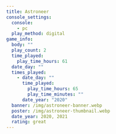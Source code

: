 ```yaml
---
title: Astroneer
console_settings:
  console:
    - pc
  play_method: digital
game_info:
  body: ""
  play_count: 2
  time_played:
    play_time_hours: 61
  date_day: ""
  times_played:
    - date_day: ""
      time_played:
        play_time_hours: 65
        play_time_minutes: ""
      date_year: "2020"
  banner: /img/astroneer-banner.webp
  poster: /img/astroneer-thumbnail.webp
  date_year: 2020, 2021
  rating: great
---
```

